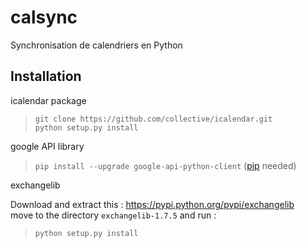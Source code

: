 # calsync
Synchronisation de calendriers en Python

## Installation

icalendar package

> `git clone https://github.com/collective/icalendar.git`  
> `python setup.py install`

google API library

> `pip install --upgrade google-api-python-client` ([pip](https://pypi.python.org/pypi/pip) needed)

exchangelib

Download and extract this : https://pypi.python.org/pypi/exchangelib  
move to the directory `exchangelib-1.7.5` and run :
> `python setup.py install`

